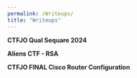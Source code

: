 ```yaml
---
permalink: /Writeups/
title: "Writeups"
---
```


<p><a href="/Writeups/CTFJO-Qual-Sequare-2024/" style="text-decoration: none; font-weight: bold;">CTFJO Qual Sequare 2024</a></p>


<p><a href="/Writeups/Aliens-CTF-RSA/" style="text-decoration: none; font-weight: bold;">Aliens CTF - RSA</a></p>


<p><a href="/Writeups/CTFJO-FINAL-Cisco-Router-Configuration/" style="text-decoration: none; font-weight: bold;">CTFJO FINAL Cisco Router Configuration</a></p>


